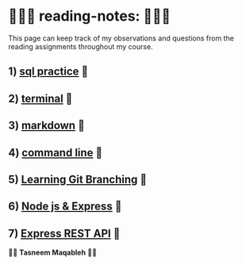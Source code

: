 #  👩🏻‍💻 reading-notes: 👩🏻‍💻  
This page can keep track of my observations and questions from the reading assignments throughout my course.

## 1) [sql practice](sql.md) 📁

## 2) [terminal](terminal.md) 📁

## 3) [markdown](markdown.md) 📁

## 4) [command line](commandline.md) 📁

## 5) [Learning Git Branching](gitBranching.md) 📁

## 6) [Node js & Express](Express.md) 📁

## 7) [Express REST API](/ExpressRestApi.md) 📁




👩‍💻 **Tasneem Maqableh** 👩‍💻 
